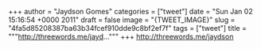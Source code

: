 
+++
author = "Jaydson Gomes"
categories = ["tweet"]
date = "Sun Jan 02 15:16:54 +0000 2011"
draft = false
image = "{TWEET_IMAGE}"
slug = "4fa5d85208387ba63b34fcef910dde9c8bf2ef7f"
tags = ["tweet"]
title = """http://threewords.me/jayd..."""
+++
http://threewords.me/jaydson
